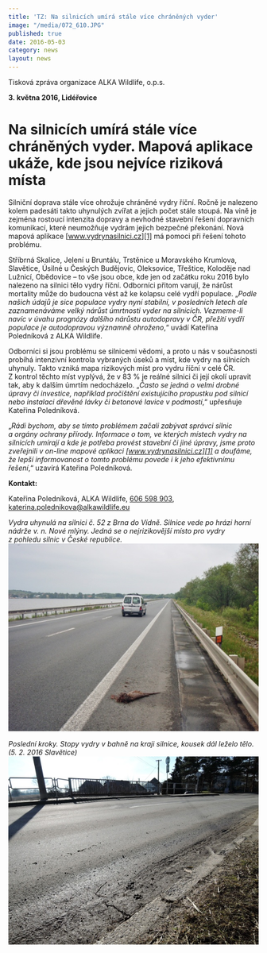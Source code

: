 ```yaml
---
title: 'TZ: Na silnicích umírá stále více chráněných vyder'
image: "/media/072_610.JPG"
published: true
date: 2016-05-03
category: news
layout: news
---
```

Tisková zpráva organizace ALKA Wildlife, o.p.s.

**3. května 2016, Lidéřovice**

# Na silnicích umírá stále více chráněných vyder. Mapová aplikace ukáže, kde jsou nejvíce riziková místa

Silniční doprava stále více ohrožuje chráněné vydry říční. Ročně je
nalezeno kolem padesáti takto uhynulých zvířat a jejich počet stále
stoupá. Na vině je zejména rostoucí intenzita dopravy a nevhodné
stavební řešení dopravních komunikací, které neumožňuje vydrám jejich
bezpečné překonání. Nová mapová aplikace [www.vydrynasilnici.cz][1] má
pomoci při řešení tohoto problému.

Stříbrná Skalice, Jelení u Bruntálu, Trstěnice u Moravského Krumlova,
Slavětice, Úsilné u Českých Budějovic, Oleksovice, Třeštice, Koloděje
nad Lužnicí, Obědovice – to vše jsou obce, kde jen od začátku roku 2016
bylo nalezeno na silnici tělo vydry říční. Odborníci přitom varují, že
nárůst mortality může do budoucna vést až ke kolapsu celé vydří
populace. „*Podle našich údajů je sice populace vydry nyní stabilní,
v posledních letech ale zaznamenáváme velký nárůst úmrtnosti vyder na
silnicích. Vezmeme-li navíc v úvahu prognózy dalšího nárůstu autodopravy
v ČR, přežití vydří populace je autodopravou významně ohroženo*,“ uvádí
Kateřina Poledníková z ALKA Wildlife.

Odborníci si jsou problému se silnicemi vědomi, a proto u nás
v současnosti probíhá intenzivní kontrola vybraných úseků a míst, kde
vydry na silnicích uhynuly. Takto vzniká mapa rizikových míst pro vydru
říční v celé ČR. Z kontrol těchto míst vyplývá, že v 83 % je reálné
silnici či její okolí upravit tak, aby k dalším úmrtím nedocházelo.
„*Často se jedná o velmi drobné úpravy či investice, například
pročištění existujícího propustku pod silnicí nebo instalaci dřevěné
lávky či betonové lavice v podmostí*,“ upřesňuje Kateřina Poledníková.

„*Rádi bychom, aby se tímto problémem začali zabývat správci silnic
a orgány ochrany přírody. Informace o tom, ve kterých místech vydry na
silnicích umírají a kde je potřeba provést stavební či jiné úpravy, jsme
proto zveřejnili v on-line mapové aplikaci [www.vydrynasilnici.cz][1]
a doufáme, že lepší informovanost o tomto problému povede i k jeho
efektivnímu řešení*,“ uzavírá Kateřina Poledníková.

**Kontakt:**

Kateřina Poledníková, ALKA Wildlife, [606 598 903](tel:+420-606-598-903),
[katerina.polednikova@alkawildlife.eu](mailto:katerina.polednikova@alkawildlife.eu)

*Vydra uhynulá na silnici č. 52 z Brna do Vídně. Silnice vede po hrázi
horní nádrže v. n. Nové mlýny. Jedná se o nejrizikovější místo pro vydry
z pohledu silnic v České republice.*  
![](/media/P5310050_610.JPG)

*Poslední kroky. Stopy vydry v bahně na kraji silnice, kousek dál leželo
tělo. (5. 2. 2016 Slavětice)*  
![](/media/DSCN1261_610.JPG)


[1]: http://www.vydrynasilnici.cz
